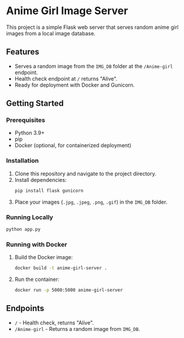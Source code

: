 # Anime Girl Image Server

This project is a simple Flask web server that serves random anime girl images from a local image database.

## Features

- Serves a random image from the `IMG_DB` folder at the `/Anime-girl` endpoint.
- Health check endpoint at `/` returns "Alive".
- Ready for deployment with Docker and Gunicorn.

## Getting Started

### Prerequisites

- Python 3.9+
- pip
- Docker (optional, for containerized deployment)

### Installation

1. Clone this repository and navigate to the project directory.
2. Install dependencies:
   ```sh
   pip install flask gunicorn
   ```
3. Place your images (`.jpg`, `.jpeg`, `.png`, `.gif`) in the `IMG_DB` folder.

### Running Locally

```sh
python app.py
```


### Running with Docker

1. Build the Docker image:
   ```sh
   docker build -t anime-girl-server .
   ```
2. Run the container:
   ```sh
   docker run -p 5000:5000 anime-girl-server
   ```

## Endpoints

- `/` - Health check, returns "Alive".
- `/Anime-girl` - Returns a random image from `IMG_DB`.


